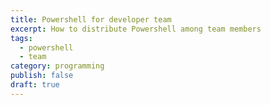 ```yaml
---
title: Powershell for developer team
excerpt: How to distribute Powershell among team members
tags: 
  - powershell
  - team
category: programming
publish: false
draft: true
---
```


